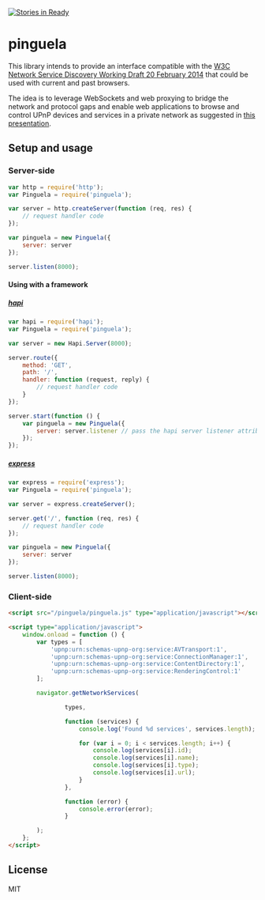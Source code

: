 [![Stories in Ready](https://badge.waffle.io/rodfernandez/pinguela.png?label=ready&title=Ready)](https://waffle.io/rodfernandez/pinguela)
# pinguela

This library intends to provide an interface compatible with the [W3C Network Service Discovery Working Draft 20 February 2014](http://www.w3.org/TR/2014/WD-discovery-api-20140220/) that could be used with current and past browsers.

The idea is to leverage WebSockets and web proxying to bridge the network and protocol gaps and enable web applications to browse and control UPnP devices and services in a private network as suggested in [this presentation](http://www.slideshare.net/RodrigoFernandez33/javascript-powering-the-dream-of-the-connected-home).

## Setup and usage

### Server-side

```javascript
var http = require('http');
var Pinguela = require('pinguela');

var server = http.createServer(function (req, res) {
    // request handler code
});

var pinguela = new Pinguela({
    server: server
});

server.listen(8000);
```

#### Using with a framework

##### [hapi](https://github.com/spumko/hapi)

```javascript
var hapi = require('hapi');
var Pinguela = require('pinguela');

var server = new Hapi.Server(8000);

server.route({
    method: 'GET',
    path: '/',
    handler: function (request, reply) {
        // request handler code
    }
});

server.start(function () {
    var pinguela = new Pinguela({
        server: server.listener // pass the hapi server listener attribute
    });
});
```

##### [express](https://github.com/visionmedia/express)

```javascript
var express = require('express');
var Pinguela = require('pinguela');

var server = express.createServer();

server.get('/', function (req, res) {
    // request handler code
});

var pinguela = new Pinguela({
    server: server
});

server.listen(8000);
```

### Client-side

```html
<script src="/pinguela/pinguela.js" type="application/javascript"></script>

<script type="application/javascript">
    window.onload = function () {
        var types = [
            'upnp:urn:schemas-upnp-org:service:AVTransport:1',
            'upnp:urn:schemas-upnp-org:service:ConnectionManager:1',
            'upnp:urn:schemas-upnp-org:service:ContentDirectory:1',
            'upnp:urn:schemas-upnp-org:service:RenderingControl:1'
        ];

        navigator.getNetworkServices(

                types,

                function (services) {
                    console.log('Found %d services', services.length);

                    for (var i = 0; i < services.length; i++) {
                        console.log(services[i].id);
                        console.log(services[i].name);
                        console.log(services[i].type);
                        console.log(services[i].url);
                    }
                },

                function (error) {
                    console.error(error);
                }

        );
    };
</script>
```

## License

MIT
